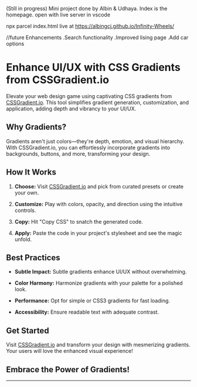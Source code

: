 (Still in progress)
Mini project done by Albin & Udhaya.
Index is the homepage.
open with live server in vscode

npx parcel index.html
live at https://albingcj.github.io/Infinity-Wheels/


//future Enhancements
.Search functionality
.Improved lising page
.Add car options


# Enhance UI/UX with CSS Gradients from CSSGradient.io

Elevate your web design game using captivating CSS gradients from [CSSGradient.io](https://cssgradient.io/). This tool simplifies gradient generation, customization, and application, adding depth and vibrancy to your UI/UX.

## Why Gradients?

Gradients aren't just colors—they're depth, emotion, and visual hierarchy. With CSSGradient.io, you can effortlessly incorporate gradients into backgrounds, buttons, and more, transforming your design.

## How It Works

1. **Choose:** Visit [CSSGradient.io](https://cssgradient.io/) and pick from curated presets or create your own.

2. **Customize:** Play with colors, opacity, and direction using the intuitive controls.

3. **Copy:** Hit "Copy CSS" to snatch the generated code.

4. **Apply:** Paste the code in your project's stylesheet and see the magic unfold.

## Best Practices

- **Subtle Impact:** Subtle gradients enhance UI/UX without overwhelming.

- **Color Harmony:** Harmonize gradients with your palette for a polished look.

- **Performance:** Opt for simple or CSS3 gradients for fast loading.

- **Accessibility:** Ensure readable text with adequate contrast.

## Get Started

Visit [CSSGradient.io](https://cssgradient.io/) and transform your design with mesmerizing gradients. Your users will love the enhanced visual experience!

## Embrace the Power of Gradients!
---
